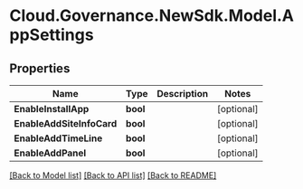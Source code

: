 # Cloud.Governance.NewSdk.Model.AppSettings
## Properties

Name | Type | Description | Notes
------------ | ------------- | ------------- | -------------
**EnableInstallApp** | **bool** |  | [optional] 
**EnableAddSiteInfoCard** | **bool** |  | [optional] 
**EnableAddTimeLine** | **bool** |  | [optional] 
**EnableAddPanel** | **bool** |  | [optional] 

[[Back to Model list]](../README.md#documentation-for-models) [[Back to API list]](../README.md#documentation-for-api-endpoints) [[Back to README]](../README.md)

